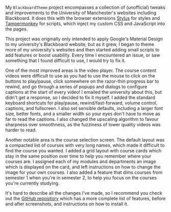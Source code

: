 My `BlackboardTheme` project encompasses a collection of (unofficial) tweaks and improvements to the University of Manchester's websites including Blackboard. It does this with the browser extensions [Stylus](https://addons.mozilla.org/en-GB/firefox/addon/styl-us/) for styles and [Tampermonkey](https://addons.mozilla.org/en-GB/firefox/addon/tampermonkey/) for scripts, which inject my custom CSS and JavaScript into the pages.

This project was originally only intended to apply Google's Material Design to my university's Blackboard website,
but as it grew, I began to theme more of my university's websites and then started adding small scripts to add features or boost usability.
Every time I encountered an issue, or saw something that I found difficult to use, I would try to fix it.

One of the most improved areas is the video player. The course content videos were difficult to use as you had to use the mouse to click on the buttons to play/pause, click somewhere on the razor-thin progress bar to rewind, and go through a series of popups and dialogs to configure captions at the start of every video!
I emailed the university about this, but didn't get a response, so I decided to fix it myself.
I added the standard keyboard shortcuts for play/pause, rewind/fast-forward, volume control, captions, and fullscreen.
I also set sensible defaults, including a larger font size, better fonts, and a smaller width so your eyes don't have to move as far to read the captions.
I also changed the upscaling algorithm to favour sharpness over smoothness, as the fuzziness of lower quality videos was harder to read.

Another notable area is the course selection screen. The default layout was a compacted list of courses with very long names, which made it difficult to find the course you wanted.
I added a grid layout with course cards which stay in the same position over time to help you remember where your courses are.
I assigned each of my modules and departments an image which is displayed on the card, and left instructions on how to change the image for your own courses.
I also added a feature that dims courses from semester 1 when you're in semester 2, to help you focus on the courses you're currently studying.

It's hard to describe all the changes I've made, so I recommend you check out the [GitHub repository](https://github.com/adil192/BlackboardTheme) which has a more complete list of features, before and after screenshots, and instructions on how to install it.
